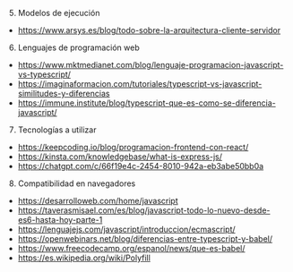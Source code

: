 5. Modelos de ejecución
- https://www.arsys.es/blog/todo-sobre-la-arquitectura-cliente-servidor

6. Lenguajes de programación web
- https://www.mktmedianet.com/blog/lenguaje-programacion-javascript-vs-typescript/
- https://imaginaformacion.com/tutoriales/typescript-vs-javascript-similitudes-y-diferencias
- https://immune.institute/blog/typescript-que-es-como-se-diferencia-javascript/

7. Tecnologías a utilizar
- https://keepcoding.io/blog/programacion-frontend-con-react/
- https://kinsta.com/knowledgebase/what-is-express-js/
- https://chatgpt.com/c/66f19e4c-2454-8010-942a-eb3abe50bb0a

8. Compatibilidad en navegadores
- https://desarrolloweb.com/home/javascript
- https://taverasmisael.com/es/blog/javascript-todo-lo-nuevo-desde-es6-hasta-hoy-parte-1
- https://lenguajejs.com/javascript/introduccion/ecmascript/
- https://openwebinars.net/blog/diferencias-entre-typescript-y-babel/
- https://www.freecodecamp.org/espanol/news/que-es-babel/
- https://es.wikipedia.org/wiki/Polyfill
